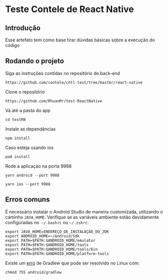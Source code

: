 # Teste Contele de React Native

## Introdução

Esse artefato tem como base tirar dúvidas básicas sobre a execução do código

## Rodando o projeto

Siga as instruções contidas no repositório de back-end
```
https://github.com/contele/cntl-test/tree/master/react-native
```

Clone o repositório 
```
https://github.com/RhuanMr/test-ReactNative
```

Vá até a pasta do app
```
cd testRN
```

Instale as dependências
```
npm install
```

Caso esteja usando ios
```
pod install
```

Rode a aplicação na porta 9988
```
yarn android --port 9988
```
```
yarn ios --port 9988
```

## Erros comuns

É necessário instalar o Android Studio de maneira customizada, utilizando o caminho ```JAVA_HOME```. Verifique se as variáveis ambiente estão devidamente configuradas no``` ~/.bashrc``` ou ```~/.zshrc```:
```
export JAVA_HOME=ENDEREÇO_DE_INSTALAÇÃO_DO_JDK
export ANDROID_HOME=~/Android/Sdk
export PATH=$PATH:$ANDROID_HOME/emulator
export PATH=$PATH:$ANDROID_HOME/tools
export PATH=$PATH:$ANDROID_HOME/tools/bin
export PATH=$PATH:$ANDROID_HOME/platform-tools
```
Existe um [erro](https://github.com/facebook/react-native/issues/23306) de Gradlew que pode ser resolvido no Linux com:
```
chmod 755 android/gradlew
```
